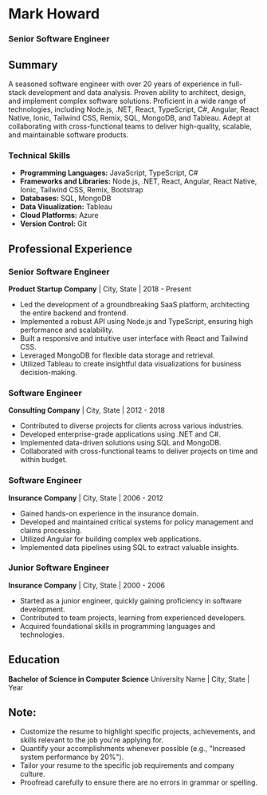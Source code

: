 # Mark Howard
### Senior Software Engineer

## Summary
A seasoned software engineer with over 20 years of experience in full-stack development and data analysis. Proven ability to architect, design, and implement complex software solutions. Proficient in a wide range of technologies, including Node.js, .NET, React, TypeScript, C#, Angular, React Native, Ionic, Tailwind CSS, Remix, SQL, MongoDB, and Tableau. Adept at collaborating with cross-functional teams to deliver high-quality, scalable, and maintainable software products.

### Technical Skills
- **Programming Languages:** JavaScript, TypeScript, C#
- **Frameworks and Libraries:** Node.js, .NET, React, Angular, React Native, Ionic, Tailwind CSS, Remix, Bootstrap
- **Databases:** SQL, MongoDB
- **Data Visualization:** Tableau
- **Cloud Platforms:** Azure
- **Version Control:** Git

## Professional Experience

### Senior Software Engineer
**Product Startup Company** | City, State | 2018 - Present
- Led the development of a groundbreaking SaaS platform, architecting the entire backend and frontend.
- Implemented a robust API using Node.js and TypeScript, ensuring high performance and scalability.
- Built a responsive and intuitive user interface with React and Tailwind CSS.
- Leveraged MongoDB for flexible data storage and retrieval.
- Utilized Tableau to create insightful data visualizations for business decision-making.

### Software Engineer
**Consulting Company** | City, State | 2012 - 2018
- Contributed to diverse projects for clients across various industries.
- Developed enterprise-grade applications using .NET and C#.
- Implemented data-driven solutions using SQL and MongoDB.
- Collaborated with cross-functional teams to deliver projects on time and within budget.

### Software Engineer
**Insurance Company** | City, State | 2006 - 2012
- Gained hands-on experience in the insurance domain.
- Developed and maintained critical systems for policy management and claims processing.
- Utilized Angular for building complex web applications.
- Implemented data pipelines using SQL to extract valuable insights.

### Junior Software Engineer
**Insurance Company** | City, State | 2000 - 2006
- Started as a junior engineer, quickly gaining proficiency in software development.
- Contributed to team projects, learning from experienced developers.
- Acquired foundational skills in programming languages and technologies.

## Education
**Bachelor of Science in Computer Science**
University Name | City, State | Year

## Note:
- Customize the resume to highlight specific projects, achievements, and skills relevant to the job you're applying for.
- Quantify your accomplishments whenever possible (e.g., "Increased system performance by 20%").
- Tailor your resume to the specific job requirements and company culture.
- Proofread carefully to ensure there are no errors in grammar or spelling.